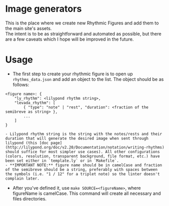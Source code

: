 # Image generators  
This is the place where we create new Rhythmic Figures and add them to the main site's assets.  
The intent is to be as straightforward and automated as possible, but there are a few caveats which I hope will be improved in the future.  

# Usage  
- The first step to create your rhythmic figure is to open up `rhythms_data.json` and add an object to the list. The object should be as follows:  
```
<figure name>: {
    "ly_rhythm": <lilypond rhythm string>,
    "levada_rhythm": [
        { "type": "note" | "rest", "duration": <fraction of the semibreve as string> },
        ...
    ]
}
```  
    - Lilypond rhythm string is the string with the notes/rests and their duration that will generate the desired image when sent through lilypond (this [doc page](http://lilypond.org/doc/v2.20/Documentation/notation/writing-rhythms) should suffice for most simpler use cases). All other configurations (colors, resolution, transparent background, file format, etc.) have been set either in `template.ly` or in `Makefile`.  
    - **IMPORTANT NOTE:** figure name should be in camelCase and fraction of the semibreve should be a string, preferably with spaces between the symbols (i.e. "1 / 12" for a triplet note) so the linter doesn't complain later.  
  
- After you've defined it, use `make SOURCE=<figureName>`, where figureName is camelCase. This command will create all necessary and files directories.